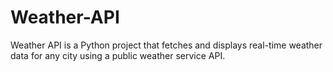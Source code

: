 # Weather-API
Weather API is a Python project that fetches and displays real-time weather data for any city using a public weather service API. 
